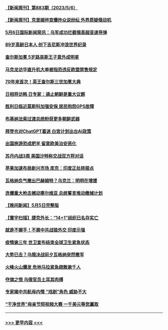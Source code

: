 #### [【新闻周刊】第883期（2023/5/6）](../pages/prog202/a103706348.md?t=05070943) 
#### [【新闻周刊】克里姆林宫爆炸众说纷纭 外界质疑俄动机](../pages/prog202/a103706343.md?t=05070943) 
#### [5月6日国际新闻简讯：乌军成功拦截俄高超音速导弹](../pages/prog202/a103706263.md?t=05070943) 
#### [89岁高龄日本人 创下吉尼斯冲浪世界纪录](../pages/prog202/a103706264.md?t=05070943) 
#### [查尔斯加冕 5岁路易斯王子意外成明星](../pages/prog202/a103706261.md?t=05070943) 
#### [马克龙访华直升机大单被指恐违反欧盟禁售规定](../pages/prog202/a103706193.md?t=05070943) 
#### [70年来首次！英王查尔斯三世加冕大典](../pages/prog202/a103706073.md?t=05070943) 
#### [日相将访韩 日专家：遏止朝鲜是重大议题](../pages/prog202/a103706079.md?t=05070943) 
#### [胜利日临近莫斯科加强安保 居民抱怨GPS故障](../pages/prog202/a103705962.md?t=05070943) 
#### [布基纳法索过渡总统盼获更多朝鲜武器](../pages/prog202/a103705959.md?t=05070943) 
#### [拜登也对ChatGPT着迷 白宫计划出台AI政策](../pages/prog202/a103705953.md?t=05070943) 
#### [出国旅游恐成肥羊 留意欧美治安恶化](../pages/prog202/a103705907.md?t=05070943) 
#### [苏丹内战3周 美国沙特称交战双方将对话](../pages/prog202/a103705896.md?t=05070943) 
#### [苹果加速布局新兴市场 库克：印度正处转捩点](../pages/prog202/a103705888.md?t=05070943) 
#### [瓦格纳负气撤出巴赫姆特？乌克兰：明明在增援](../pages/prog202/a103705862.md?t=05070943) 
#### [连爆重大枪击撼动塞尔维亚 总统誓言推动缴械计划](../pages/prog202/a103705834.md?t=05070943) 
#### [【晚间新闻】5月5日完整版](../pages/prog202/a103705766.md?t=05070943) 
#### [【寰宇扫描】捷克外长：“14+1”组织已名存实亡](../pages/prog202/a103705756.md?t=05070943) 
#### [就是不握手！不屑中共战狼外交 印度示强](../pages/prog202/a103705675.md?t=05070943) 
#### [疫情逾三年 世卫宣布结束全球卫生紧急状态](../pages/prog202/a103705669.md?t=05070943) 
#### [大势已去？乌俄决战前夕瓦格纳突然撤军](../pages/prog202/a103705672.md?t=05070943) 
#### [火峰火山爆发 危地马拉紧急疏散逾千人](../pages/prog202/a103705671.md?t=05070943) 
#### [夺旗之恨 乌俄官员土耳其肉搏](../pages/prog202/a103705668.md?t=05070943) 
#### [专家揭中共航母内情 “戏剧”角色 威胁不大](../pages/prog202/a103705344.md?t=05070943) 
#### [“干净世界”母亲节短视频大赛 一千美元等您赢取](../pages/prog202/a103705629.md?t=05070943) 

----
#### [ >>> 更早内容 <<< ](../indexes/prog202-earlier.md)
